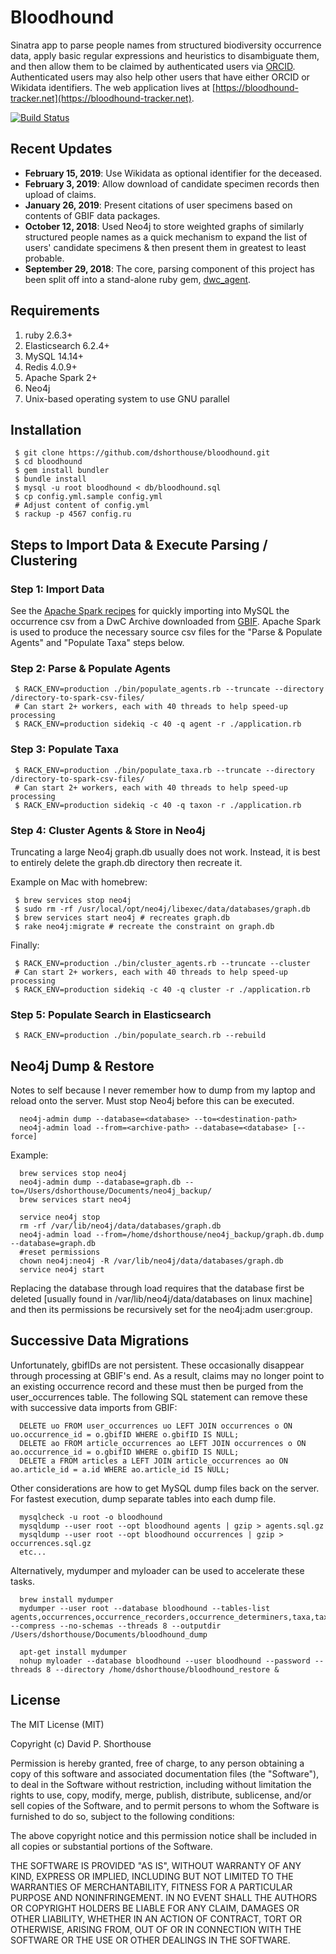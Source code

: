 # Bloodhound
Sinatra app to parse people names from structured biodiversity occurrence data, apply basic regular expressions and heuristics to disambiguate them, and then allow them to be claimed by authenticated users via [ORCID](https://orcid.org). Authenticated users may also help other users that have either ORCID or Wikidata identifiers. The web application lives at [https://bloodhound-tracker.net](https://bloodhound-tracker.net).

[![Build Status](https://travis-ci.org/dshorthouse/bloodhound.svg?branch=master)](https://travis-ci.org/dshorthouse/bloodhound)

## Recent Updates

- **February 15, 2019**: Use Wikidata as optional identifier for the deceased.
- **February 3, 2019**: Allow download of candidate specimen records then upload of claims.
- **January 26, 2019**: Present citations of user specimens based on contents of GBIF data packages.
- **October 12, 2018**: Used Neo4j to store weighted graphs of similarly structured people names as a quick mechanism to expand the list of users' candidate specimens & then present them in greatest to least probable.
- **September 29, 2018**: The core, parsing component of this project has been split off into a stand-alone ruby gem, [dwc_agent](https://rubygems.org/gems/dwc_agent).

## Requirements

1. ruby 2.6.3+
2. Elasticsearch 6.2.4+
3. MySQL 14.14+
4. Redis 4.0.9+
5. Apache Spark 2+
6. Neo4j
7. Unix-based operating system to use GNU parallel

## Installation

     $ git clone https://github.com/dshorthouse/bloodhound.git
     $ cd bloodhound
     $ gem install bundler
     $ bundle install
     $ mysql -u root bloodhound < db/bloodhound.sql
     $ cp config.yml.sample config.yml
     # Adjust content of config.yml
     $ rackup -p 4567 config.ru

## Steps to Import Data & Execute Parsing / Clustering

### Step 1:  Import Data

See the [Apache Spark recipes](spark.md) for quickly importing into MySQL the occurrence csv from a DwC Archive downloaded from [GBIF](https://www.gbif.org). Apache Spark is used to produce the necessary source csv files for the "Parse & Populate Agents" and "Populate Taxa" steps below.

### Step 2:  Parse & Populate Agents

     $ RACK_ENV=production ./bin/populate_agents.rb --truncate --directory /directory-to-spark-csv-files/
     # Can start 2+ workers, each with 40 threads to help speed-up processing
     $ RACK_ENV=production sidekiq -c 40 -q agent -r ./application.rb

### Step 3: Populate Taxa

     $ RACK_ENV=production ./bin/populate_taxa.rb --truncate --directory /directory-to-spark-csv-files/
     # Can start 2+ workers, each with 40 threads to help speed-up processing
     $ RACK_ENV=production sidekiq -c 40 -q taxon -r ./application.rb

### Step 4: Cluster Agents & Store in Neo4j

Truncating a large Neo4j graph.db usually does not work. Instead, it is best to entirely delete the graph.db directory then recreate it.

Example on Mac with homebrew:

     $ brew services stop neo4j
     $ sudo rm -rf /usr/local/opt/neo4j/libexec/data/databases/graph.db
     $ brew services start neo4j # recreates graph.db
     $ rake neo4j:migrate # recreate the constraint on graph.db

Finally:

     $ RACK_ENV=production ./bin/cluster_agents.rb --truncate --cluster
     # Can start 2+ workers, each with 40 threads to help speed-up processing
     $ RACK_ENV=production sidekiq -c 40 -q cluster -r ./application.rb

### Step 5: Populate Search in Elasticsearch

     $ RACK_ENV=production ./bin/populate_search.rb --rebuild

## Neo4j Dump & Restore

Notes to self because I never remember how to dump from my laptop and reload onto the server. Must stop Neo4j before this can be executed.

      neo4j-admin dump --database=<database> --to=<destination-path>
      neo4j-admin load --from=<archive-path> --database=<database> [--force]

Example:

      brew services stop neo4j
      neo4j-admin dump --database=graph.db --to=/Users/dshorthouse/Documents/neo4j_backup/
      brew services start neo4j

      service neo4j stop
      rm -rf /var/lib/neo4j/data/databases/graph.db
      neo4j-admin load --from=/home/dshorthouse/neo4j_backup/graph.db.dump --database=graph.db
      #reset permissions
      chown neo4j:neo4j -R /var/lib/neo4j/data/databases/graph.db
      service neo4j start

Replacing the database through load requires that the database first be deleted [usually found in /var/lib/neo4j/data/databases on linux machine] and then its permissions be recursively set for the neo4j:adm user:group.

## Successive Data Migrations

Unfortunately, gbifIDs are not persistent. These occasionally disappear through processing at GBIF's end. As a result, claims may no longer point to an existing occurrence record and these must then be purged from the user_occurrences table. The following SQL statement can remove these with successive data imports from GBIF:

      DELETE uo FROM user_occurrences uo LEFT JOIN occurrences o ON uo.occurrence_id = o.gbifID WHERE o.gbifID IS NULL;
      DELETE ao FROM article_occurrences ao LEFT JOIN occurrences o ON ao.occurrence_id = o.gbifID WHERE o.gbifID IS NULL;
      DELETE a FROM articles a LEFT JOIN article_occurrences ao ON ao.article_id = a.id WHERE ao.article_id IS NULL;

Other considerations are how to get MySQL dump files back on the server. For fastest execution, dump separate tables into each dump file.

      mysqlcheck -u root -o bloodhound
      mysqldump --user root --opt bloodhound agents | gzip > agents.sql.gz
      mysqldump --user root --opt bloodhound occurrences | gzip > occurrences.sql.gz
      etc...

Alternatively, mydumper and myloader can be used to accelerate these tasks.

      brew install mydumper
      mydumper --user root --database bloodhound --tables-list agents,occurrences,occurrence_recorders,occurrence_determiners,taxa,taxon_occurrences,taxon_determiners --compress --no-schemas --threads 8 --outputdir /Users/dshorthouse/Documents/bloodhound_dump

      apt-get install mydumper
      nohup myloader --database bloodhound --user bloodhound --password --threads 8 --directory /home/dshorthouse/bloodhound_restore &

## License

The MIT License (MIT)

Copyright (c) David P. Shorthouse

Permission is hereby granted, free of charge, to any person obtaining a copy
of this software and associated documentation files (the "Software"), to deal
in the Software without restriction, including without limitation the rights
to use, copy, modify, merge, publish, distribute, sublicense, and/or sell
copies of the Software, and to permit persons to whom the Software is
furnished to do so, subject to the following conditions:

The above copyright notice and this permission notice shall be included in all
copies or substantial portions of the Software.

THE SOFTWARE IS PROVIDED "AS IS", WITHOUT WARRANTY OF ANY KIND, EXPRESS OR
IMPLIED, INCLUDING BUT NOT LIMITED TO THE WARRANTIES OF MERCHANTABILITY,
FITNESS FOR A PARTICULAR PURPOSE AND NONINFRINGEMENT. IN NO EVENT SHALL THE
AUTHORS OR COPYRIGHT HOLDERS BE LIABLE FOR ANY CLAIM, DAMAGES OR OTHER
LIABILITY, WHETHER IN AN ACTION OF CONTRACT, TORT OR OTHERWISE, ARISING FROM,
OUT OF OR IN CONNECTION WITH THE SOFTWARE OR THE USE OR OTHER DEALINGS IN THE
SOFTWARE.